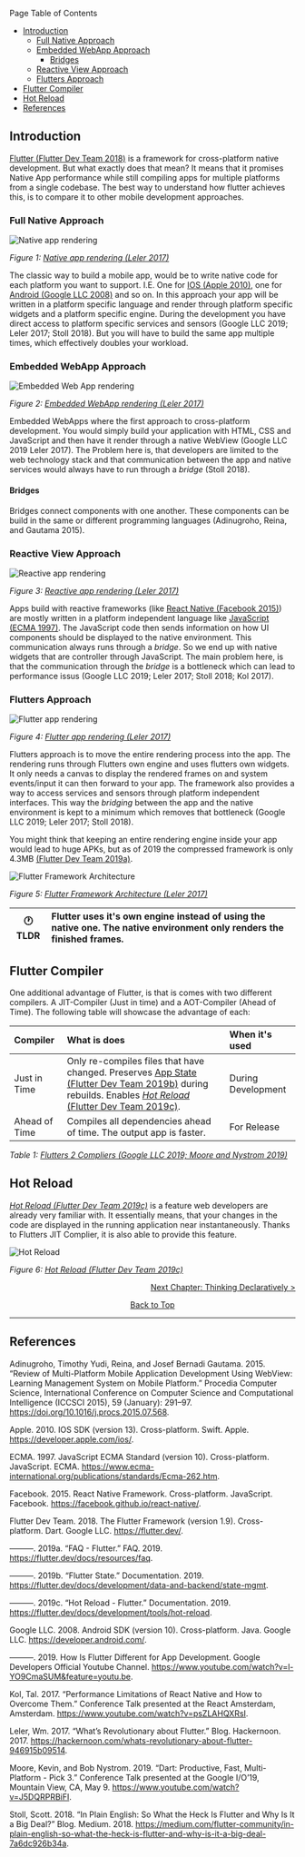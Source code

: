 Page Table of Contents
- [Introduction](#introduction)
  - [Full Native Approach](#full-native-approach)
  - [Embedded WebApp Approach](#embedded-webapp-approach)
    - [Bridges](#bridges)
  - [Reactive View Approach](#reactive-view-approach)
  - [Flutters Approach](#flutters-approach)
- [Flutter Compiler](#flutter-compiler)
- [Hot Reload](#hot-reload)
- [References](#references)

## Introduction
[Flutter (Flutter Dev Team 2018)](https://flutter.dev/) is a framework for cross-platform native development. But what exactly does that mean? It means that it promises Native App performance while still compiling apps for multiple platforms from a single codebase. The best way to understand how flutter achieves this, is to compare it to other mobile development approaches.

### Full Native Approach
![Native app rendering](https://github.com/Fasust/flutter-guide/wiki//.images/native-rendering.png)

_Figure 1: [Native app rendering (Leler 2017)](https://hackernoon.com/whats-revolutionary-about-flutter-946915b09514)_

The classic way to build a mobile app, would be to write native code for each platform you want to support. I.E. One for [IOS (Apple 2010)](https://developer.apple.com/ios/), one for [Android (Google LLC 2008)](https://developer.android.com/) and so on. In this approach your app will be written in a platform specific language and render through platform specific widgets and a platform specific engine. During the development you have direct access to platform specific services and sensors (Google LLC 2019; Leler 2017; Stoll 2018). But you will have to build the same app multiple times, which effectively doubles your workload.

### Embedded WebApp Approach
![Embedded Web App rendering](https://github.com/Fasust/flutter-guide/wiki//.images/webview-rendering.png)

_Figure 2: [Embedded WebApp rendering (Leler 2017)](https://hackernoon.com/whats-revolutionary-about-flutter-946915b09514)_

Embedded WebApps where the first approach to cross-platform development. You would simply build your application with HTML, CSS and JavaScript and then have it render through a native WebView (Google LLC 2019 Leler 2017). The Problem here is, that developers are limited to the web technology stack and that communication between the app and native services would always have to run through a _bridge_ (Stoll 2018).

#### Bridges
Bridges connect components with one another. These components can be build in the same or different programming languages (Adinugroho, Reina, and Gautama 2015).

### Reactive View Approach
![Reactive app rendering](https://github.com/Fasust/flutter-guide/wiki//.images/reactive-rendering.png)

_Figure 3: [Reactive app rendering (Leler 2017)](https://hackernoon.com/whats-revolutionary-about-flutter-946915b09514)_

Apps build with reactive frameworks (like [React Native (Facebook 2015)](https://facebook.github.io/react-native/)) are mostly written in a platform independent language like [JavaScript (ECMA 1997)](https://www.ecma-international.org/publications/standards/Ecma-262.htm). The JavaScript code then sends information on how UI components should be displayed to the native environment. This communication always runs through a _bridge_. So we end up with native widgets that are controller through JavaScript. The main problem here, is that the communication through the _bridge_ is a bottleneck which can lead to performance issus (Google LLC 2019; Leler 2017; Stoll 2018; Kol 2017).

### Flutters Approach
![Flutter app rendering](https://github.com/Fasust/flutter-guide/wiki//.images/flutter-rendering.png)

_Figure 4: [Flutter app rendering (Leler 2017)](https://hackernoon.com/whats-revolutionary-about-flutter-946915b09514)_

Flutters approach is to move the entire rendering process into the app. The rendering runs through Flutters own engine and uses flutters own widgets. It only needs a canvas to display the rendered frames on and system events/input it can then forward to your app. The framework also provides a way to access services and sensors through platform independent interfaces. This way the _bridging_ between the app and the native environment is kept to a minimum which removes that bottleneck (Google LLC 2019; Leler 2017; Stoll 2018).

You might think that keeping an entire rendering engine inside your app would lead to huge APKs, but as of 2019 the compressed framework is only 4.3MB [(Flutter Dev Team 2019a)](https://flutter.dev/docs/resources/faq). 

![Flutter Framework Architecture](https://github.com/Fasust/flutter-guide/wiki//.images/flutter-architecture.png)

_Figure 5: [Flutter Framework Architecture (Leler 2017)](https://hackernoon.com/whats-revolutionary-about-flutter-946915b09514)_

| 🕐 TLDR | Flutter uses it's own engine instead of using the native one. The native environment only renders the finished frames. |
| ------- | :--------------------------------------------------------------------------------------------------------------------- |

## Flutter Compiler
One additional advantage of Flutter, is that is comes with two different compilers. A JIT-Compiler (Just in time) and a AOT-Compiler (Ahead of Time). The following table will showcase the advantage of each:

| Compiler      | What is does                                                                                                                                                                                                                                                                        | When it's used     |
| :------------ | :---------------------------------------------------------------------------------------------------------------------------------------------------------------------------------------------------------------------------------------------------------------------------------- | :----------------- |
| Just in Time  | Only re-compiles files that have changed. Preserves [App State (Flutter Dev Team 2019b)](https://flutter.dev/docs/development/data-and-backend/state-mgmt) during rebuilds. Enables [_Hot Reload_ (Flutter Dev Team 2019c)](https://flutter.dev/docs/development/tools/hot-reload). | During Development |
| Ahead of Time | Compiles all dependencies ahead of time. The output app is faster.                                                                                                                                                                                                                  | For Release        |

_Table 1: [Flutters 2 Compliers (Google LLC 2019; Moore and Nystrom 2019)](https://www.youtube.com/watch?v=J5DQRPRBiFI)_

## Hot Reload
[_Hot Reload (Flutter Dev Team 2019c)_](https://flutter.dev/docs/development/tools/hot-reload) is a feature web developers are already very familiar with. It essentially means, that your changes in the code are displayed in the running application near instantaneously. Thanks to Flutters JIT Complier, it is also able to provide this feature.

![Hot Reload](https://github.com/Fasust/flutter-guide/wiki//.images/hot-reload.gif)

_Figure 6: [Hot Reload (Flutter Dev Team 2019c)](https://flutter.dev/docs/development/tools/hot-reload)_

<p align="right"><a href="https://github.com/Fasust/flutter-guide/wiki/120-Thinking-Declaratively">Next Chapter: Thinking Declaratively ></a></p>
<p align="center"><a href="#">Back to Top</a></center></p>

---
## References 
Adinugroho, Timothy Yudi, Reina, and Josef Bernadi Gautama. 2015. “Review of Multi-Platform Mobile Application Development Using WebView: Learning Management System on Mobile Platform.” Procedia Computer Science, International Conference on Computer Science and Computational Intelligence (ICCSCI 2015), 59 (January): 291–97. https://doi.org/10.1016/j.procs.2015.07.568.

Apple. 2010. IOS SDK (version 13). Cross-platform. Swift. Apple. https://developer.apple.com/ios/.

ECMA. 1997. JavaScript ECMA Standard (version 10). Cross-platform. JavaScript. ECMA. https://www.ecma-international.org/publications/standards/Ecma-262.htm.

Facebook. 2015. React Native Framework. Cross-platform. JavaScript. Facebook. https://facebook.github.io/react-native/.

Flutter Dev Team. 2018. The Flutter Framework (version 1.9). Cross-platform. Dart. Google LLC. https://flutter.dev/.

———. 2019a. “FAQ - Flutter.” FAQ. 2019. https://flutter.dev/docs/resources/faq.

———. 2019b. “Flutter State.” Documentation. 2019. https://flutter.dev/docs/development/data-and-backend/state-mgmt.

———. 2019c. “Hot Reload - Flutter.” Documentation. 2019. https://flutter.dev/docs/development/tools/hot-reload.

Google LLC. 2008. Android SDK (version 10). Cross-platform. Java. Google LLC. https://developer.android.com/.

———. 2019. How Is Flutter Different for App Development. Google Developers Official Youtube Channel. https://www.youtube.com/watch?v=l-YO9CmaSUM&feature=youtu.be.

Kol, Tal. 2017. “Performance Limitations of React Native and How to Overcome Them.” Conference Talk presented at the React Amsterdam, Amsterdam. https://www.youtube.com/watch?v=psZLAHQXRsI.

Leler, Wm. 2017. “What’s Revolutionary about Flutter.” Blog. Hackernoon. 2017. https://hackernoon.com/whats-revolutionary-about-flutter-946915b09514.

Moore, Kevin, and Bob Nystrom. 2019. “Dart: Productive, Fast, Multi-Platform - Pick 3.” Conference Talk presented at the Google I/O’19, Mountain View, CA, May 9. https://www.youtube.com/watch?v=J5DQRPRBiFI.

Stoll, Scott. 2018. “In Plain English: So What the Heck Is Flutter and Why Is It a Big Deal?” Blog. Medium. 2018. https://medium.com/flutter-community/in-plain-english-so-what-the-heck-is-flutter-and-why-is-it-a-big-deal-7a6dc926b34a.

